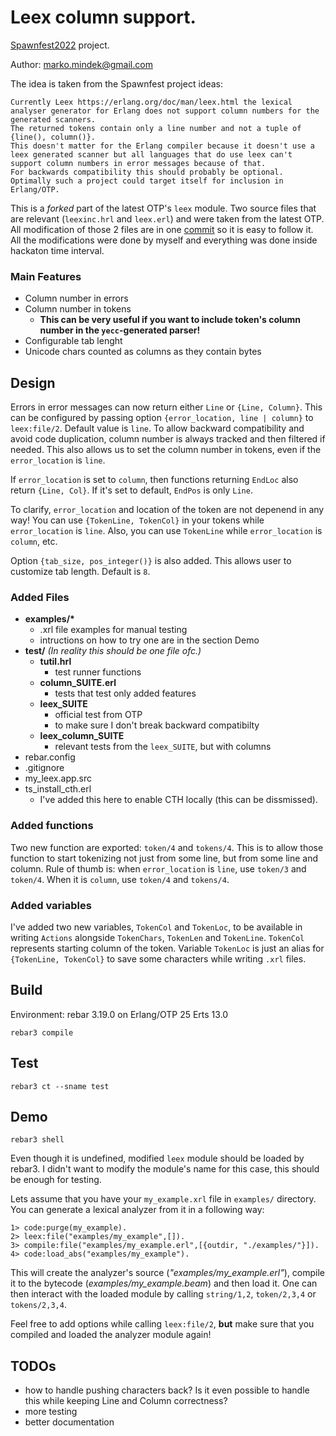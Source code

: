 # Leex column support.

[Spawnfest2022](https://spawnfest.org/) project.

Author: marko.mindek@gmail.com

The idea is taken from the Spawnfest project ideas:

    Currently Leex https://erlang.org/doc/man/leex.html the lexical analyser generator for Erlang does not support column numbers for the generated scanners. 
    The returned tokens contain only a line number and not a tuple of {line(), column()}.
    This doesn't matter for the Erlang compiler because it doesn't use a leex generated scanner but all languages that do use leex can't support column numbers in error messages because of that.
    For backwards compatibility this should probably be optional.
    Optimally such a project could target itself for inclusion in Erlang/OTP. 

This is a *forked* part of the latest OTP's `leex` module.
Two source files that are relevant (`leexinc.hrl` and `leex.erl`) and were taken from the latest OTP. All modification of those 2 files are in one [commit](https://github.com/spawnfest/OMA/commit/9eece882a35590c1a68145bc3310d3982392e493) so it is easy to follow it.
All the modifications were done by myself and everything was done inside hackaton time interval.

### Main Features
+   Column number in errors
+   Column number in tokens
    +   **This can be very useful if you want to include token's column number in the `yecc`-generated parser!**
+   Configurable tab lenght
+   Unicode chars counted as columns as they contain bytes

## Design
Errors in error messages can now return either `Line` or `{Line, Column}`. This can be configured by passing option `{error_location, line | column}` to `leex:file/2`. Default value is `line`. To allow backward compatibility and avoid code duplication, column number is always tracked and then filtered if needed. This also allows us to set the column number in tokens, even if the `error_location` is `line`.

If `error_location` is set to `column`, then functions returning `EndLoc` also return `{Line, Col}`. If it's set to default, `EndPos` is only `Line`.

To clarify, `error_location` and location of the token are not depenend in any way! You can use `{TokenLine, TokenCol}` in your tokens while `error_location` is `line`. Also, you can use `TokenLine` while `error_location` is `column`, etc.

Option `{tab_size, pos_integer()}` is also added. This allows user to customize tab length. Default is `8`.

### Added Files

+   **examples/\***
    +   .xrl file examples for manual testing
    +   intructions on how to try one are in the section Demo
+   **test/**   *(In reality this should be one file ofc.)*
    +   **tutil.hrl**
        +   test runner functions
    +   **column_SUITE.erl**
        +   tests that test only added features
    +   **leex_SUITE**
        +   official test from OTP
        +   to make sure I don't break backward compatibilty
    +   **leex_column_SUITE**
        +   relevant tests from the `leex_SUITE`, but with columns
+   rebar.config
+   .gitignore
+   my_leex.app.src
+   ts_install_cth.erl
    +   I've added this here to enable CTH locally (this can be dissmissed).

### Added functions

Two new function are exported: `token/4` and `tokens/4`. This is to allow those function to start tokenizing not just from some line, but from some line and column. Rule of thumb is: when `error_location` is `line`, use `token/3` and `token/4`. When it is `column`, use `token/4` and `tokens/4`.

### Added variables

I've added two new variables, `TokenCol` and `TokenLoc`, to be available in writing `Actions` alongside `TokenChars`, `TokenLen` and `TokenLine`. `TokenCol` represents starting column of the token. Variable `TokenLoc` is just an alias for `{TokenLine, TokenCol}` to save some characters while writing `.xrl` files.

## Build
Environment: rebar 3.19.0 on Erlang/OTP 25 Erts 13.0

    rebar3 compile

## Test

    rebar3 ct --sname test

## Demo

    rebar3 shell

Even though it is undefined, modified `leex` module should be loaded by rebar3. I didn't want to modify the module's name for this case, this should be enough for testing.

Lets assume that you have your `my_example.xrl` file in `examples/` directory. You can generate a lexical analyzer from it in a following way:

    1> code:purge(my_example).
    2> leex:file("examples/my_example",[]).
    3> compile:file("examples/my_example.erl",[{outdir, "./examples/"}]).
    4> code:load_abs("examples/my_example").

This will create the analyzer's source (*"examples/my_example.erl"*), compile it to the bytecode (*examples/my_example.beam*) and then load it. One can then interact with the loaded module by calling `string/1,2`, `token/2,3,4` or `tokens/2,3,4`.

Feel free to add options while calling `leex:file/2`, **but** make sure that you compiled and loaded the analyzer module again!

## TODOs

+ how to handle pushing characters back? Is it even possible to handle this while keeping Line and Column correctness?
+ more testing
+ better documentation